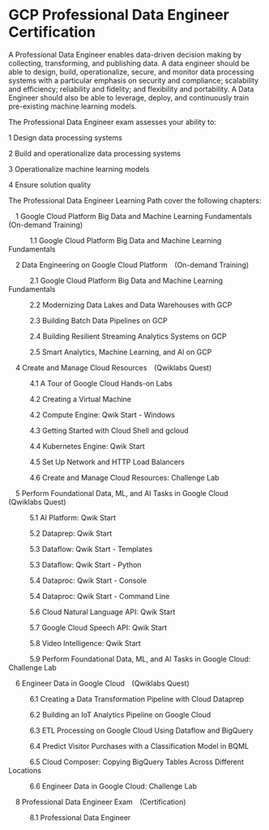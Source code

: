 # GCP Professional Data Engineer Certification

A Professional Data Engineer enables data-driven decision making by collecting, transforming, and publishing data. A data engineer should be able to design, build, operationalize, secure, and monitor data processing systems with a particular emphasis on security and compliance; scalability and efficiency; reliability and fidelity; and flexibility and portability. A Data Engineer should also be able to leverage, deploy, and continuously train pre-existing machine learning models.

The Professional Data Engineer exam assesses your ability to:

1 Design data processing systems

2 Build and operationalize data processing systems

3 Operationalize machine learning models

4 Ensure solution quality


The Professional Data Engineer Learning Path cover the following chapters: 

 1 Google Cloud Platform Big Data and Machine Learning Fundamentals (On-demand Training)
 
   1.1 Google Cloud Platform Big Data and Machine Learning Fundamentals

 2 Data Engineering on Google Cloud Platform (On-demand Training)
 
   2.1 Google Cloud Platform Big Data and Machine Learning Fundamentals
   
   2.2 Modernizing Data Lakes and Data Warehouses with GCP
   
   2.3 Building Batch Data Pipelines on GCP
   
   2.4 Building Resilient Streaming Analytics Systems on GCP
   
   2.5 Smart Analytics, Machine Learning, and AI on GCP

 4 Create and Manage Cloud Resources (Qwiklabs Quest)
 
   4.1 A Tour of Google Cloud Hands-on Labs
   
   4.2 Creating a Virtual Machine
   
   4.2 Compute Engine: Qwik Start - Windows
   
   4.3 Getting Started with Cloud Shell and gcloud
   
   4.4 Kubernetes Engine: Qwik Start
   
   4.5 Set Up Network and HTTP Load Balancers
   
   4.6 Create and Manage Cloud Resources: Challenge Lab

 5 Perform Foundational Data, ML, and AI Tasks in Google Cloud (Qwiklabs Quest)
 
   5.1 AI Platform: Qwik Start
   
   5.2 Dataprep: Qwik Start
   
   5.3 Dataflow: Qwik Start - Templates
   
   5.3 Dataflow: Qwik Start - Python
   
   5.4 Dataproc: Qwik Start - Console
   
   5.4 Dataproc: Qwik Start - Command Line
   
   5.6 Cloud Natural Language API: Qwik Start
   
   5.7 Google Cloud Speech API: Qwik Start
   
   5.8 Video Intelligence: Qwik Start
   
   5.9 Perform Foundational Data, ML, and AI Tasks in Google Cloud: Challenge Lab

 6 Engineer Data in Google Cloud (Qwiklabs Quest)
 
   6.1 Creating a Data Transformation Pipeline with Cloud Dataprep
   
   6.2 Building an IoT Analytics Pipeline on Google Cloud
   
   6.3 ETL Processing on Google Cloud Using Dataflow and BigQuery
   
   6.4 Predict Visitor Purchases with a Classification Model in BQML
   
   6.5 Cloud Composer: Copying BigQuery Tables Across Different Locations
   
   6.6 Engineer Data in Google Cloud: Challenge Lab

 8 Professional Data Engineer Exam (Certification)
 
   8.1 Professional Data Engineer
